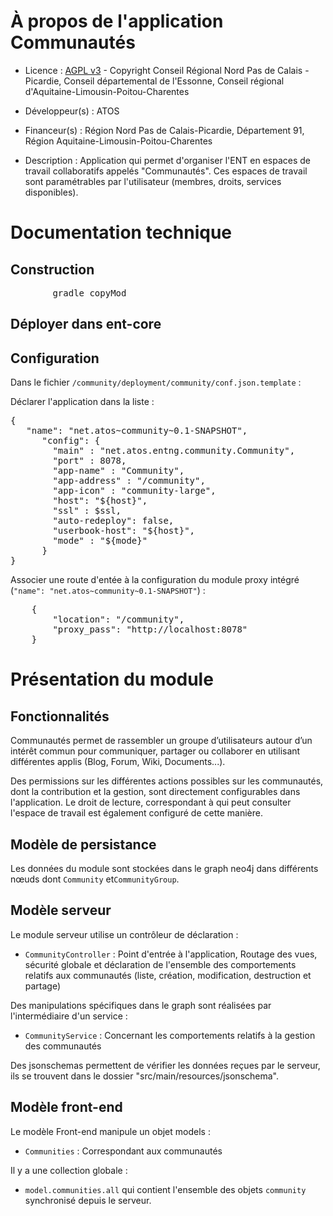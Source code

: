 # À propos de l'application Communautés

* Licence : [AGPL v3](http://www.gnu.org/licenses/agpl.txt) - Copyright Conseil Régional Nord Pas de Calais - Picardie, Conseil départemental de l'Essonne, Conseil régional d'Aquitaine-Limousin-Poitou-Charentes
* Développeur(s) : ATOS
* Financeur(s) : Région Nord Pas de Calais-Picardie,  Département 91, Région Aquitaine-Limousin-Poitou-Charentes

* Description : Application qui permet d'organiser l'ENT en espaces de travail collaboratifs appelés "Communautés". Ces espaces de travail sont paramétrables par l'utilisateur (membres, droits, services disponibles).


# Documentation technique

## Construction

<pre>
		gradle copyMod
</pre>

## Déployer dans ent-core


## Configuration

Dans le fichier `/community/deployment/community/conf.json.template` :

Déclarer l'application dans la liste :
<pre>
{
   "name": "net.atos~community~0.1-SNAPSHOT",
      "config": {
        "main" : "net.atos.entng.community.Community",
        "port" : 8078,
        "app-name" : "Community",
        "app-address" : "/community",
        "app-icon" : "community-large",
        "host": "${host}",
        "ssl" : $ssl,
        "auto-redeploy": false,
        "userbook-host": "${host}",
        "mode" : "${mode}"
      }
}
</pre>

Associer une route d'entée à la configuration du module proxy intégré (`"name": "net.atos~community~0.1-SNAPSHOT"`) :
<pre>
	{
		"location": "/community",
		"proxy_pass": "http://localhost:8078"
	}
</pre>

# Présentation du module

## Fonctionnalités

Communautés permet de rassembler un groupe d’utilisateurs autour d’un intérêt commun pour communiquer, partager ou collaborer en utilisant différentes applis (Blog, Forum, Wiki, Documents...).

Des permissions sur les différentes actions possibles sur les communautés, dont la contribution et la gestion, sont directement configurables dans l'application.
Le droit de lecture, correspondant à qui peut consulter l'espace de travail est également configuré de cette manière.

## Modèle de persistance

Les données du module sont stockées dans le graph neo4j dans différents nœuds dont `Community` et`CommunityGroup`.

## Modèle serveur

Le module serveur utilise un contrôleur de déclaration :

* `CommunityController` : Point d'entrée à l'application, Routage des vues, sécurité globale et déclaration de l'ensemble des comportements relatifs aux communautés (liste, création, modification, destruction et partage)

Des manipulations spécifiques dans le graph sont réalisées par l'intermédiaire d'un service :

* `CommunityService` : Concernant les comportements relatifs à la gestion des communautés

Des jsonschemas permettent de vérifier les données reçues par le serveur, ils se trouvent dans le dossier "src/main/resources/jsonschema".

## Modèle front-end

Le modèle Front-end manipule un objet models :

* `Communities` : Correspondant aux communautés

Il y a une collection globale :

* `model.communities.all` qui contient l'ensemble des objets `community` synchronisé depuis le serveur.
